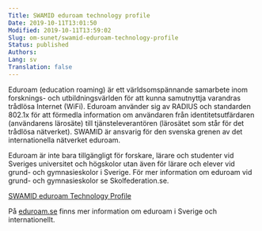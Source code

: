 ```yaml
---
Title: SWAMID eduroam technology profile
Date: 2019-10-11T13:01:50
Modified: 2019-10-11T13:59:02
Slug: om-sunet/swamid-eduroam-technology-profile
Status: published
Authors: 
Lang: sv
Translation: false
---
```


Eduroam (education roaming) är ett världsomspännande samarbete inom forsknings- och utbildningsvärlden för att kunna samutnyttja varandras trådlösa Internet (WiFi). Eduroam använder sig av RADIUS och standarden 802.1x för att förmedla information om användaren från identitetsutfärdaren (användarens lärosäte) till tjänsteleverantören (lärosätet som står för det trådlösa nätverket). SWAMID är ansvarig för den svenska grenen av det internationella nätverket eduroam.


Eduroam är inte bara tillgängligt för forskare, lärare och studenter vid Sveriges universitet och högskolor utan även för lärare och elever vid grund- och gymnasieskolor i Sverige. För mer information om eduroam vid grund- och gymnasieskolor se Skolfederation.se.


[SWAMID eduroam Technology Profile](/wp-content/uploads/2015/12/SWAMIDeduroamTechnologyProfile-1.0.pdf)  

På [eduroam.se](http://eduroam.se) finns mer information om eduroam i Sverige och internationellt.


